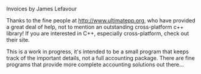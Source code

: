 Invoices by James Lefavour

Thanks to the fine people at http://www.ultimatepp.org, who have provided a great deal of help, not to mention an outstanding cross-platform c++ library! If you are interested in C++, especially cross-platform, check out their site.

This is a work in progress, it's intended to be a small program that keeps track of the important details, not a full accounting package. There are fine programs that provide more complete accounting solutions out there...

